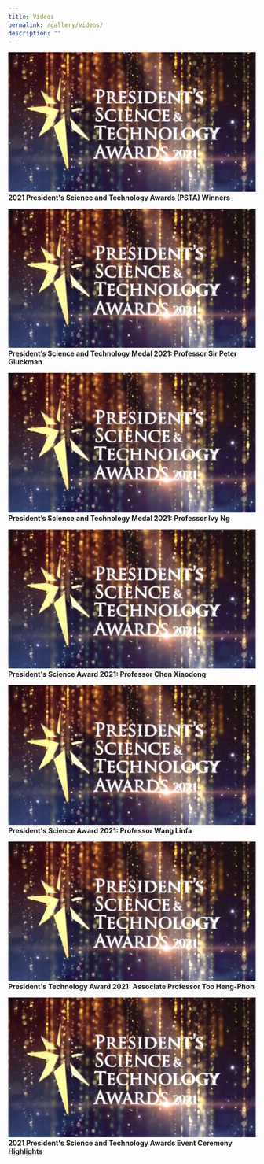 ```yaml
---
title: Videos
permalink: /gallery/videos/
description: ""
---
```

<a href="https://youtu.be/-0859hfYcvA" target="_blank"><img src = "/images/Video%20Thumbnails/thumbnail-v1.png"></a>
<b>2021 President's Science and Technology Awards (PSTA) Winners
	
<a href="https://youtu.be/DJlFvGe_AcE" target="_blank"><img src = "/images/Video%20Thumbnails/thumbnail-v1.png"></a>
<b>President’s Science and Technology Medal 2021: Professor Sir Peter Gluckman
	
<a href="https://youtu.be/7XdeglS7_eU" target="_blank"><img src = "/images/Video%20Thumbnails/thumbnail-v1.png"></a>
<b>President’s Science and Technology Medal 2021: Professor Ivy Ng
			
<a href="https://youtu.be/V3neDn0oxZA" target="_blank"><img src = "/images/Video%20Thumbnails/thumbnail-v1.png"></a>
<b>President's Science Award 2021: Professor Chen Xiaodong
		
<a href="https://youtu.be/r4aTZTI9ug4" target="_blank"><img src = "/images/Video%20Thumbnails/thumbnail-v1.png"></a>
<b>President's Science Award 2021: Professor Wang Linfa
	
<a href="https://youtu.be/5EJTtA6YKog" target="_blank"><img src = "/images/Video%20Thumbnails/thumbnail-v1.png"></a>
<b>President's Technology Award 2021: Associate Professor Too Heng-Phon
	
<a href="https://youtu.be/KqyX_5_fL_I" target="_blank"><img src = "/images/Video%20Thumbnails/thumbnail-v1.png"></a>
<b>2021 President's Science and Technology Awards Event Ceremony Highlights